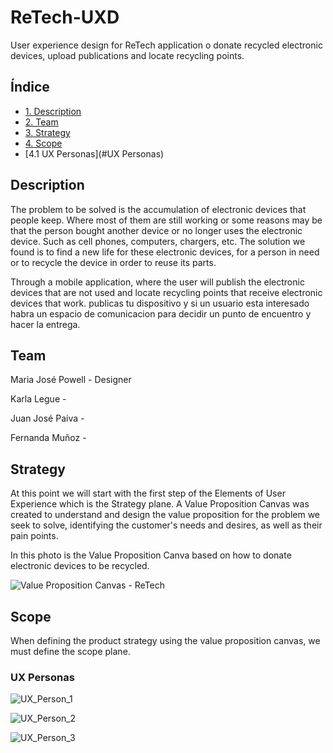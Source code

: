 # ReTech-UXD

User experience design for ReTech application o donate recycled electronic devices, upload publications and locate recycling points.

## Índice

* [1. Description](#Description)
* [2. Team](#Team)
* [3. Strategy](#Strategy)
*  [4. Scope](#Scope)
  * [4.1 UX Personas](#UX Personas)

## Description

The problem to be solved is the accumulation of electronic devices that people keep. Where most of them are still working or some reasons may be that the person bought another device or no longer uses the electronic device.  Such as cell phones, computers, chargers, etc. The solution we found is to find a new life for these electronic devices, for a person in need or to recycle the device in order to reuse its parts.

Through a mobile application, where the user will publish the electronic devices that are not used and locate recycling points that receive electronic devices that work. publicas tu dispositivo y si un usuario esta interesado habra un espacio de comunicacion para decidir un punto de encuentro y hacer la entrega.

## Team

Maria José Powell - Designer

Karla Legue -

Juan José Paiva -

Fernanda Muñoz -

## Strategy

At this point we will start with the first step of the Elements of User Experience which is the Strategy plane. A Value Proposition Canvas was created to understand and design the value proposition for the problem we seek to solve, identifying the customer's needs and desires, as well as their pain points.

In this photo is the Value Proposition Canva based on how to donate electronic devices to be recycled.

![Value Proposition Canvas - ReTech](https://github.com/user-attachments/assets/363367d8-87f5-4166-9880-3fe786712a66)

## Scope

When defining the product strategy using the value proposition canvas, we must define the scope plane. 

### UX Personas

![UX_Person_1](https://github.com/user-attachments/assets/bab576ef-b72f-4e71-bf83-471703434c0c)

![UX_Person_2](https://github.com/user-attachments/assets/aa7d646a-3fc8-4769-aaf4-a7cda47e24a9)

![UX_Person_3](https://github.com/user-attachments/assets/095b8a16-2e8e-4657-8108-c90cd86195d0)




